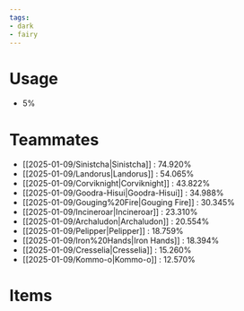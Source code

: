 ```yaml
---
tags:
- dark
- fairy
---
```

# Usage
- 5%
# Teammates
- [[2025-01-09/Sinistcha|Sinistcha]] : 74.920%
- [[2025-01-09/Landorus|Landorus]] : 54.065%
- [[2025-01-09/Corviknight|Corviknight]] : 43.822%
- [[2025-01-09/Goodra-Hisui|Goodra-Hisui]] : 34.988%
- [[2025-01-09/Gouging%20Fire|Gouging Fire]] : 30.345%
- [[2025-01-09/Incineroar|Incineroar]] : 23.310%
- [[2025-01-09/Archaludon|Archaludon]] : 20.554%
- [[2025-01-09/Pelipper|Pelipper]] : 18.759%
- [[2025-01-09/Iron%20Hands|Iron Hands]] : 18.394%
- [[2025-01-09/Cresselia|Cresselia]] : 15.260%
- [[2025-01-09/Kommo-o|Kommo-o]] : 12.570%
# Items